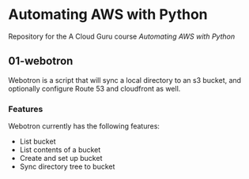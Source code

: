 # Automating AWS with Python

 Repository for the A Cloud Guru course *Automating AWS with Python*

 ## 01-webotron

 Webotron is a script that will sync a local directory to an s3 bucket, and optionally configure Route 53 and cloudfront as well.

 ### Features
  Webotron currently has the following features:
  - List bucket
  - List contents of a bucket
  - Create and set up bucket
  - Sync directory tree to bucket
